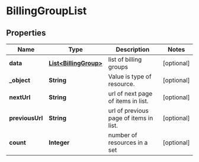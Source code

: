 

# BillingGroupList


## Properties

Name | Type | Description | Notes
------------ | ------------- | ------------- | -------------
**data** | [**List&lt;BillingGroup&gt;**](BillingGroup.md) | list of billing groups |  [optional]
**_object** | **String** | Value is type of resource. |  [optional]
**nextUrl** | **String** | url of next page of items in list. |  [optional]
**previousUrl** | **String** | url of previous page of items in list. |  [optional]
**count** | **Integer** | number of resources in a set |  [optional]



